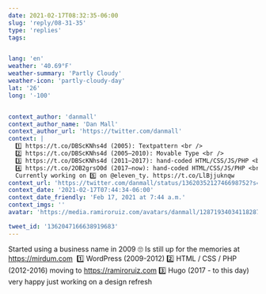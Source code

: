 ```yaml
---
date: 2021-02-17T08:32:35-06:00
slug: 'reply/08-31-35'
type: 'replies'
tags:


lang: 'en'
weather: '40.69°F'
weather-summary: 'Partly Cloudy'
weather-icon: 'partly-cloudy-day'
lat: '26'
long: '-100'


context_author: 'danmall'
context_author_name: 'Dan Mall'
context_author_url: 'https://twitter.com/danmall'
context: |
  1️⃣ https://t.co/DBScKNhs4d (2005): Textpattern <br />
  2️⃣ https://t.co/DBScKNhs4d (2005–2010): Movable Type <br />
  3️⃣ https://t.co/DBScKNhs4d (2011–2017): hand-coded HTML/CSS/JS/PHP <br />
  4️⃣ https://t.co/2OB2grsO0d (2017–now): hand-coded HTML/CSS/JS/PHP <br />
  Currently working on 5️⃣ on @eleven_ty. https://t.co/LlBjjuknqw
context_url: 'https://twitter.com/danmall/status/1362035212746698752?s=12'
context_date: '2021-02-17T07:44:34-06:00'
context_date_friendly: 'Feb 17, 2021 at 7:44 a.m.'
context_imgs: ''
avatar: 'https://media.ramiroruiz.com/avatars/danmall/1287193403411828737/aQ2o7lUh_bigger.jpg'

tweet_id: '1362047166638919683'
---
```

‪Started using a business name in 2009 🙄‬
‪Is still up for the memories at https://mirdum.com ‬
‪1️⃣ WordPress (2009-2012)‬
‪2️⃣ HTML / CSS / PHP (2012-2016) moving to https://ramiroruiz.com‬
‪3️⃣ Hugo (2017 - to this day) very happy just working on a design refresh‬